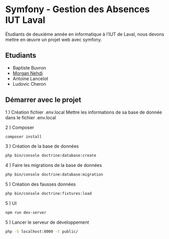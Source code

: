 # Symfony - Gestion des Absences IUT Laval

Étudiants de deuxième année en informatique à l’IUT de Laval, nous devons mettre en œuvre un projet web avec symfony.

## Etudiants

* Baptiste Buvron
* [Morgan Nehdi](https://morgan-nehdi.com/)
* Antoine Lancelot
* Ludovic Cheron


## Démarrer avec le projet

1 ) Création fichier .env.local
Mettre les informations de sa base de donnée dans le fichier .env.local

2 ) Composer

```bash
composer install
```

3 ) Création de la base de données

```bash
php bin/console doctrine:database:create
```

4 ) Faire les migrations de la base de données

```bash
php bin/console doctrine:database:migration
```

5 ) Création des fausses données

```bash
php bin/console doctrine:fixtures:load
```

5 ) UI

```bash
npm run dev-server
```

5 ) Lancer le serveur de développement

```bash
php -S localhost:8000 -t public/
```